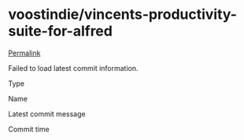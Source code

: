 # voostindie/vincents-productivity-suite-for-alfred

 [Permalink](https://github.com/voostindie/vincents-productivity-suite-for-alfred/tree/6615a207981e1f11c2e4f16302489101999d2e3b/icons)

 Failed to load latest commit information.

Type

Name

Latest commit message

Commit time

